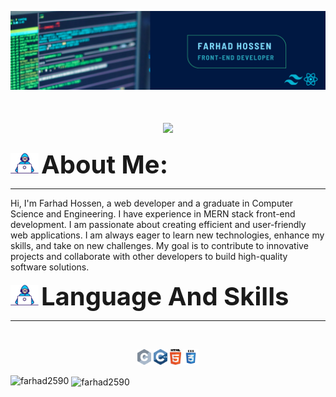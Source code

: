 ![Header](https://github.com/Farhad2590/Farhad2590/blob/main/Github_banner.png "Header")
<h1 align="center">
    <img src="https://readme-typing-svg.herokuapp.com/?font=Righteous&size=35&center=true&vCenter=true&width=500&height=70&duration=4000&lines=Hi+There!+👋;+Wellcome+to+my+github;" />
</h1>
<p>
  <img src="https://github.com/Farhad2590/Farhad2590/blob/2a58b7c62946c5407b890832791e32a67a7053c3/Developer.gif" width="45" />
  <strong style="font-size: 40px;">About Me:</strong>
</p>
<hr>
<p>Hi, I'm Farhad Hossen, a web developer and a graduate in Computer Science and Engineering. I have experience in MERN stack front-end development. I am passionate about creating efficient and user-friendly web applications. I am always eager to learn new technologies, enhance my skills, and take on new challenges. My goal is to contribute to innovative projects and collaborate with other developers to build high-quality software solutions.</p>

<p>
  <img src="https://github.com/Farhad2590/Farhad2590/blob/2a58b7c62946c5407b890832791e32a67a7053c3/Developer.gif" width="45" />
  <strong style="font-size: 40px;">Language And Skills</strong>
</p>
<hr>
<br>
<p align="center">
  <code><img title="C" height="25" src="c.svg"></code>
  <code><img title="C++" height="25" src="cpp.svg"></code>
  <code><img title="HTML5" height="25" src="html5.svg"></code>
  <code><img title="CSS" height="25" src="css.svg"></code>
</p>

<p><img align="left" src="https://github-readme-stats.vercel.app/api/top-langs?username=farhad2590&show_icons=true&locale=en&layout=compact" alt="farhad2590" /></p>

<p>&nbsp;<img align="center" src="https://github-readme-stats.vercel.app/api?username=farhad2590&show_icons=true&locale=en" alt="farhad2590" /></p>


